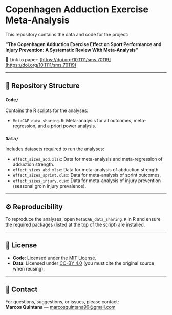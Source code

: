# Copenhagen Adduction Exercise Meta-Analysis

This repository contains the data and code for the project:

**"The Copenhagen Adduction Exercise Effect on Sport Performance and Injury Prevention: A Systematic Review With Meta-Analysis"**

📄 Link to paper: [https://doi.org/10.1111/sms.70119](https://doi.org/10.1111/sms.70119)

---

## 📂 Repository Structure

### `Code/`
Contains the R scripts for the analyses:
- `MetaCAE_data_sharing.R`: Meta-analysis for all outcomes, meta-regression, and a priori power analysis.

### `Data/`
Includes datasets required to run the analyses:
- `effect_sizes_add.xlsx`: Data for meta-analysis and meta-regression of adduction strength.
- `effect_sizes_abd.xlsx`: Data for meta-analysis of abduction strength.
- `effect_sizes_sprint.xlsx`: Data for meta-analysis of sprint outcomes.
- `effect_sizes_injury.xlsx`: Data for meta-analysis of injury prevention (seasonal groin injury prevalence).

---

## ⚙️ Reproducibility
To reproduce the analyses, open `MetaCAE_data_sharing.R` in R and ensure the required packages (listed at the top of the script) are installed.

---

## 📜 License
- **Code**: Licensed under the [MIT License](./LICENSE).  
- **Data**: Licensed under [CC-BY 4.0](./DATA_LICENSE) (you must cite the original source when reusing).  

---

## 📧 Contact
For questions, suggestions, or issues, please contact:  
**Marcos Quintana** — marcosquintana99@gmail.com


